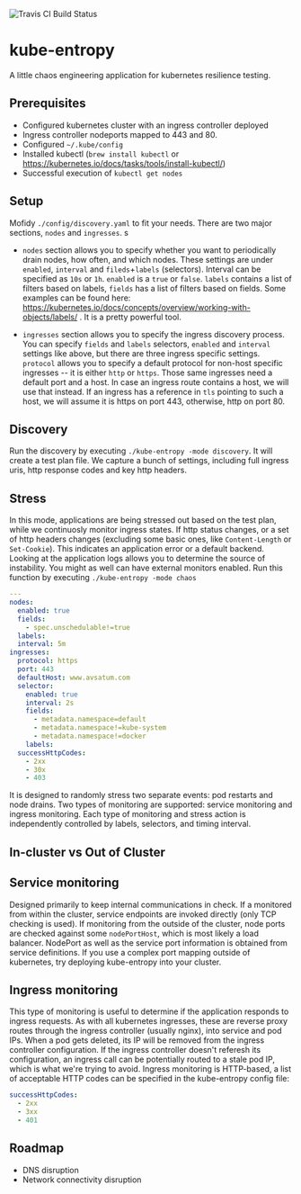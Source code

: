 ![Travis CI Build Status](https://travis-ci.org/alexlokshin/kube-entropy.svg?branch=master "Travis CI Build Status")

# kube-entropy

A little chaos engineering application for kubernetes resilience testing.

## Prerequisites

- Configured kubernetes cluster with an ingress controller deployed
- Ingress controller nodeports mapped to 443 and 80.
- Configured `~/.kube/config`
- Installed kubectl (`brew install kubectl` or https://kubernetes.io/docs/tasks/tools/install-kubectl/)
- Successful execution of `kubectl get nodes`

## Setup

Mofidy `./config/discovery.yaml` to fit your needs. There are two major sections, `nodes` and `ingresses`. s

- `nodes` section allows you to specify whether you want to periodically drain nodes, how often, and which nodes. These settings are under `enabled`, `interval` and `fileds`+`labels` (selectors). Interval can be specified as `10s` or `1h`. `enabled` is a `true` or `false`. `labels` contains a list of filters based on labels, `fields` has a list of filters based on fields. Some examples can be found here: https://kubernetes.io/docs/concepts/overview/working-with-objects/labels/ . It is a pretty powerful tool.

- `ingresses` section allows you to specify the ingress discovery process. You can specify `fields` and `labels` selectors, `enabled` and `interval` settings like above, but there are three ingress specific settings. `protocol` allows you to specify a default protocol for non-host specific ingresses -- it is either `http` or `https`. Those same ingresses need a default port and a host. In case an ingress route contains a host, we will use that instead. If an ingress has a reference in `tls` pointing to such a host, we will assume it is https on port 443, otherwise, http on port 80.

## Discovery

Run the discovery by executing `./kube-entropy -mode discovery`. It will create a test plan file. We capture a bunch of settings, including full ingress uris, http response codes and key http headers.

## Stress

In this mode, applications are being stressed out based on the test plan, while we continuosly monitor ingress states. If http status changes, or a set of http headers changes (excluding some basic ones, like `Content-Length` or `Set-Cookie`). This indicates an application error or a default backend. Looking at the application logs allows you to determine the source of instability. You might as well can have external monitors enabled. Run this function by executing `./kube-entropy -mode chaos`

```yaml
---
nodes:
  enabled: true
  fields:
    - spec.unschedulable!=true
  labels:
  interval: 5m
ingresses:
  protocol: https
  port: 443
  defaultHost: www.avsatum.com
  selector:
    enabled: true
    interval: 2s
    fields:
      - metadata.namespace=default
      - metadata.namespace!=kube-system
      - metadata.namespace!=docker
    labels:
  successHttpCodes:
    - 2xx
    - 30x
    - 403
```

It is designed to randomly stress two separate events: pod restarts and node drains. Two types of monitoring are supported: service monitoring and ingress monitoring. Each type of monitoring and stress action is independently controlled by labels, selectors, and timing interval.

## In-cluster vs Out of Cluster

## Service monitoring

Designed primarily to keep internal communications in check. If a monitored from within the cluster, service endpoints are invoked directly (only TCP checking is used). If monitoring from the outside of the cluster, node ports are checked against some `nodePortHost`, which is most likely a load balancer. NodePort as well as the service port information is obtained from service definitions. If you use a complex port mapping outside of kubernetes, try deploying kube-entropy into your cluster.

## Ingress monitoring

This type of monitoring is useful to determine if the application responds to ingress requests. As with all kubernetes ingresses, these are reverse proxy routes through the ingress controller (usually nginx), into service and pod IPs. When a pod gets deleted, its IP will be removed from the ingress controller configuration. If the ingress controller doesn't referesh its configuration, an ingress call can be potentially routed to a stale pod IP, which is what we're trying to avoid. Ingress monitoring is HTTP-based, a list of acceptable HTTP codes can be specified in the kube-entropy config file:

```yaml
successHttpCodes:
  - 2xx
  - 3xx
  - 401
```

## Roadmap

- DNS disruption
- Network connectivity disruption
